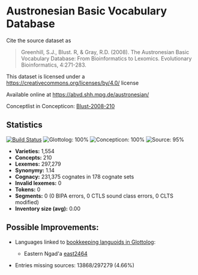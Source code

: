 # Austronesian Basic Vocabulary Database

Cite the source dataset as

> Greenhill, S.J., Blust. R, & Gray, R.D. (2008). The Austronesian Basic Vocabulary Database: From Bioinformatics to Lexomics. Evolutionary Bioinformatics, 4:271-283.

This dataset is licensed under a https://creativecommons.org/licenses/by/4.0/ license

Available online at https://abvd.shh.mpg.de/austronesian/

Conceptlist in Concepticon: [Blust-2008-210](http://concepticon.clld.org/contributions/Blust-2008-210)

## Statistics


[![Build Status](https://travis-ci.org/lexibank/abvd.svg?branch=master)](https://travis-ci.org/lexibank/abvd)
![Glottolog: 100%](https://img.shields.io/badge/Glottolog-100%25-brightgreen.svg "Glottolog: 100%")
![Concepticon: 100%](https://img.shields.io/badge/Concepticon-100%25-brightgreen.svg "Concepticon: 100%")
![Source: 95%](https://img.shields.io/badge/Source-95%25-green.svg "Source: 95%")

- **Varieties:** 1,554
- **Concepts:** 210
- **Lexemes:** 297,279
- **Synonymy:** 1.14
- **Cognacy:** 231,375 cognates in 178 cognate sets
- **Invalid lexemes:** 0
- **Tokens:** 0
- **Segments:** 0 (0 BIPA errors, 0 CTLS sound class errors, 0 CLTS modified)
- **Inventory size (avg):** 0.00

## Possible Improvements:

- Languages linked to [bookkeeping languoids in Glottolog](http://glottolog.org/glottolog/glottologinformation#bookkeepinglanguoids):
  - Eastern Ngad'a [east2464](http://glottolog.org/resource/languoid/id/east2464)


- Entries missing sources: 13868/297279 (4.66%)